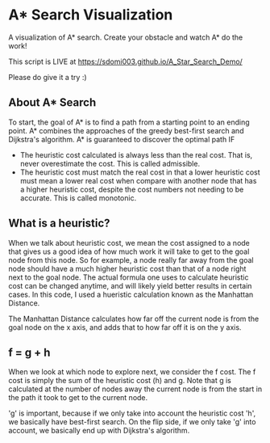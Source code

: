 # A* Search Visualization
A visualization of A* search. Create your obstacle and watch A* do the work!

This script is LIVE at https://sdomi003.github.io/A_Star_Search_Demo/

Please do give it a try :)

## About A* Search
To start, the goal of A* is to find a path from a starting point to an ending point.
A* combines the approaches of the greedy best-first search and Dijkstra's algorithm.
A* is guaranteed to discover the optimal path IF 
- The heuristic cost calculated is always less than the real cost. That is, never overestimate the cost. This is called admissible.
- The heuristic cost must match the real cost in that a lower heuristic cost must mean a lower real cost when compare with another node that has a higher heuristic cost, despite the cost numbers not needing to be accurate. This is called monotonic.
## What is a heuristic?
When we talk about heuristic cost, we mean the cost assigned to a node that gives us a good idea of how much work it will take to get to the goal node from this node. So for example, a node really far away from the goal node should have a much higher heuristic cost than that of a node right next to the goal node.
The actual formula one uses to calculate heuristic cost can be changed anytime, and will likely yield better results in certain cases.
In this code, I used a hueristic calculation known as the Manhattan Distance.

The Manhattan Distance calculates how far off the current node is from the goal node on the x axis, and adds that to how far off it is on the y axis.

## f = g + h
When we look at which node to explore next, we consider the f cost. The f cost is simply the sum of the heuristic cost (h) and g. Note that g is calculated at the number of nodes away the current node is from the start in the path it took to get to the current node.

'g' is important, because if we only take into account the heuristic cost 'h', we basically have best-first search.
On the flip side, if we only take 'g' into account, we basically end up with Dijkstra's algorithm.

